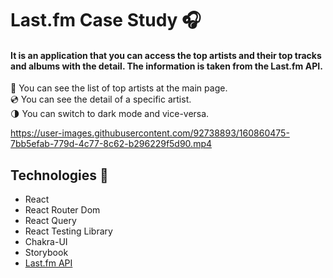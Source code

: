 # Last.fm Case Study 🎧

#### It is an application that you can access the top artists and their top tracks and albums with the detail. The information is taken from the Last.fm API. 

🎤 You can see the list of top artists at the main page.  
💿 You can see the detail of a specific artist.  
🌗 You can switch to dark mode and vice-versa.

https://user-images.githubusercontent.com/92738893/160860475-7bb5efab-779d-4c77-8c62-b296229f5d90.mp4

## Technologies 🚀
- React
- React Router Dom
- React Query
- React Testing Library
- Chakra-UI
- Storybook
- [Last.fm API](https://www.last.fm/tr/api)

